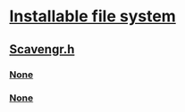# [Installable file system](../_ifsk/index.md)
## [Scavengr.h](index.md)
### [None](../scavengr/nf-scavengr-rxpurgerelatedfobxs.md)
### [None](../scavengr/nf-scavengr-rxscavengefobxsfornetroot.md)
